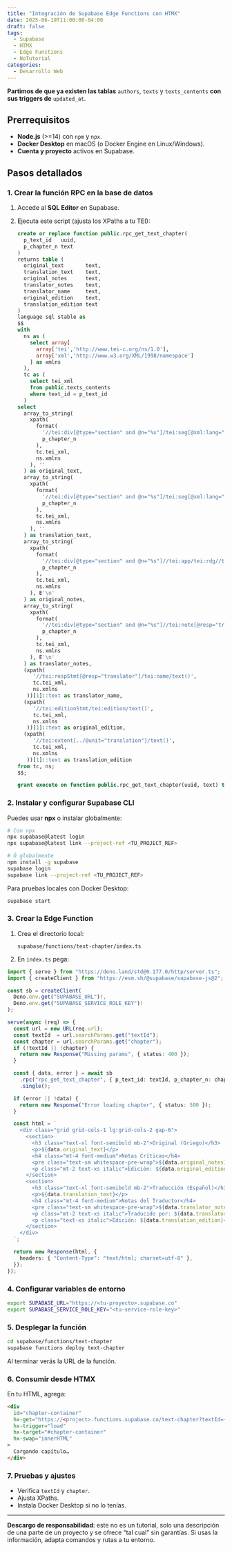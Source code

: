 ```yaml
---
title: "Integración de Supabase Edge Functions con HTMX"
date: 2025-06-19T11:00:00-04:00
draft: false
tags:
  - Supabase
  - HTMX
  - Edge Functions
  - NoTutorial
categories:
  - Desarrollo Web
---
```


**Partimos de que ya existen las tablas** `authors`, `texts` y `texts_contents` **con sus triggers de** `updated_at`.

## Prerrequisitos

- **Node.js** (>=14) con `npm` y `npx`.
- **Docker Desktop** en macOS (o Docker Engine en Linux/Windows).
- **Cuenta y proyecto** activos en Supabase.

## Pasos detallados

### 1. Crear la función RPC en la base de datos

1. Accede al **SQL Editor** en Supabase.
2. Ejecuta este script (ajusta los XPaths a tu TEI):

    ```sql
    create or replace function public.rpc_get_text_chapter(
      p_text_id   uuid,
      p_chapter_n text
    )
    returns table (
      original_text       text,
      translation_text    text,
      original_notes      text,
      translator_notes    text,
      translator_name     text,
      original_edition    text,
      translation_edition text
    )
    language sql stable as
    $$
    with 
      ns as (
        select array[
          array['tei','http://www.tei-c.org/ns/1.0'],
          array['xml','http://www.w3.org/XML/1998/namespace']
        ] as xmlns
      ),
      tc as (
        select tei_xml
        from public.texts_contents
        where text_id = p_text_id
      )
    select
      array_to_string(
        xpath(
          format(
            '//tei:div[@type="section" and @n="%s"]/tei:seg[@xml:lang="gr"]/text()',
            p_chapter_n
          ),
          tc.tei_xml,
          ns.xmlns
        ), ''
      ) as original_text,
      array_to_string(
        xpath(
          format(
            '//tei:div[@type="section" and @n="%s"]/tei:seg[@xml:lang="es"]/text()',
            p_chapter_n
          ),
          tc.tei_xml,
          ns.xmlns
        ), ''
      ) as translation_text,
      array_to_string(
        xpath(
          format(
            '//tei:div[@type="section" and @n="%s"]//tei:app/tei:rdg//text()',
            p_chapter_n
          ),
          tc.tei_xml,
          ns.xmlns
        ), E'\n'
      ) as original_notes,
      array_to_string(
        xpath(
          format(
            '//tei:div[@type="section" and @n="%s"]//tei:note[@resp="translator"]/text()',
            p_chapter_n
          ),
          tc.tei_xml,
          ns.xmlns
        ), E'\n'
      ) as translator_notes,
      (xpath(
         '//tei:respStmt[@resp="translator"]/tei:name/text()',
         tc.tei_xml,
         ns.xmlns
       ))[1]::text as translator_name,
      (xpath(
         '//tei:editionStmt/tei:edition/text()',
         tc.tei_xml,
         ns.xmlns
       ))[1]::text as original_edition,
      (xpath(
         '//tei:extent[../@unit="translation"]/text()',
         tc.tei_xml,
         ns.xmlns
       ))[1]::text as translation_edition
    from tc, ns;
    $$;

    grant execute on function public.rpc_get_text_chapter(uuid, text) to authenticated;
    ```

### 2. Instalar y configurar Supabase CLI

Puedes usar **npx** o instalar globalmente:

```bash
# Con npx
npx supabase@latest login
npx supabase@latest link --project-ref <TU_PROJECT_REF>

# Ó globalmente
npm install -g supabase
supabase login
supabase link --project-ref <TU_PROJECT_REF>
```

Para pruebas locales con Docker Desktop:

```bash
supabase start
```

### 3. Crear la Edge Function

1. Crea el directorio local:

    ```
    supabase/functions/text-chapter/index.ts
    ```
2. En `index.ts` pega:

```ts
import { serve } from "https://deno.land/std@0.177.0/http/server.ts";
import { createClient } from "https://esm.sh/@supabase/supabase-js@2";

const sb = createClient(
  Deno.env.get("SUPABASE_URL")!,
  Deno.env.get("SUPABASE_SERVICE_ROLE_KEY")!
);

serve(async (req) => {
  const url = new URL(req.url);
  const textId  = url.searchParams.get("textId");
  const chapter = url.searchParams.get("chapter");
  if (!textId || !chapter) {
    return new Response("Missing params", { status: 400 });
  }

  const { data, error } = await sb
    .rpc("rpc_get_text_chapter", { p_text_id: textId, p_chapter_n: chapter })
    .single();

  if (error || !data) {
    return new Response("Error loading chapter", { status: 500 });
  }

  const html = `
    <div class="grid grid-cols-1 lg:grid-cols-2 gap-6">
      <section>
        <h3 class="text-xl font-semibold mb-2">Original (Griego)</h3>
        <p>${data.original_text}</p>
        <h4 class="mt-4 font-medium">Notas Críticas</h4>
        <pre class="text-sm whitespace-pre-wrap">${data.original_notes}</pre>
        <p class="mt-2 text-xs italic">Edición: ${data.original_edition}</p>
      </section>
      <section>
        <h3 class="text-xl font-semibold mb-2">Traducción (Español)</h3>
        <p>${data.translation_text}</p>
        <h4 class="mt-4 font-medium">Notas del Traductor</h4>
        <pre class="text-sm whitespace-pre-wrap">${data.translator_notes}</pre>
        <p class="mt-2 text-xs italic">Traducido por: ${data.translator_name}</p>
        <p class="text-xs italic">Edición: ${data.translation_edition}</p>
      </section>
    </div>
  `;

  return new Response(html, {
    headers: { "Content-Type": "text/html; charset=utf-8" },
  });
});
```

### 4. Configurar variables de entorno

```bash
export SUPABASE_URL="https://<tu-proyecto>.supabase.co"
export SUPABASE_SERVICE_ROLE_KEY="<tu-service-role-key>"
```

### 5. Desplegar la función

```bash
cd supabase/functions/text-chapter
supabase functions deploy text-chapter
```

Al terminar verás la URL de la función.

### 6. Consumir desde HTMX

En tu HTML, agrega:

```html
<div
  id="chapter-container"
  hx-get="https://<project>.functions.supabase.co/text-chapter?textId={{textId}}&chapter={{chapterN}}"
  hx-trigger="load"
  hx-target="#chapter-container"
  hx-swap="innerHTML"
>
  Cargando capítulo…
</div>
```

### 7. Pruebas y ajustes

- Verifica `textId` y `chapter`.
- Ajusta XPaths.
- Instala Docker Desktop si no lo tenías.

---

**Descargo de responsabilidad**: este no es un tutorial, solo una descripción de una parte de un proyecto y se ofrece “tal cual” sin garantías. Si usas la información, adapta comandos y rutas a tu entorno.
